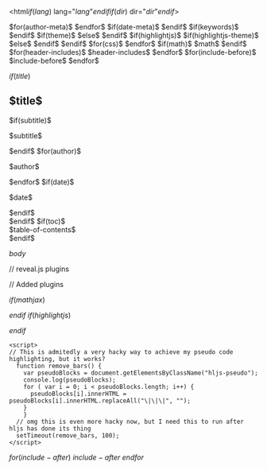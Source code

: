 <!DOCTYPE html>
<html$if(lang)$ lang="$lang$"$endif$$if(dir)$ dir="$dir$"$endif$>
<head>
  <meta charset="utf-8">
  <meta name="generator" content="pandoc">
$for(author-meta)$
  <meta name="author" content="$author-meta$">
$endfor$
$if(date-meta)$
  <meta name="dcterms.date" content="$date-meta$">
$endif$
$if(keywords)$
  <meta name="keywords" content="$for(keywords)$$keywords$$sep$, $endfor$">
$endif$
  <title>$if(title-prefix)$$title-prefix$ – $endif$$pagetitle$</title>
  <meta name="apple-mobile-web-app-capable" content="yes">
  <meta name="apple-mobile-web-app-status-bar-style" content="black-translucent">
  <meta name="viewport" content="width=device-width, initial-scale=1.0, maximum-scale=1.0, user-scalable=no, minimal-ui">
  <link rel="stylesheet" href="$revealjs-url$/dist/reset.css">
  <link rel="stylesheet" href="$revealjs-url$/dist/reveal.css">
  <style>
    $styles.html()$
  </style>
$if(theme)$
  <link rel="stylesheet" href="$revealjs-url$/../css/theme/$theme$.css" id="theme">
$else$
  <link rel="stylesheet" href="$revealjs-url$/dist/theme/black.css" id="theme">
$endif$
$if(highlightjs)$
$if(highlightjs-theme)$
  <link rel="stylesheet" href="$revealjs-url$/../css/highlight/$highlightjs-theme$.css">
$else$
  <link rel="stylesheet" href="$revealjs-url$/plugin/highlight/monokai.css">
$endif$
$endif$
$for(css)$
  <link rel="stylesheet" href="$css$"/>
$endfor$
$if(math)$
  $math$
$endif$
$for(header-includes)$
  $header-includes$
$endfor$
</head>
<body>
$for(include-before)$
$include-before$
$endfor$
  <div class="reveal">
    <div class="slides">

$if(title)$
<section id="$idprefix$title-slide"$for(title-slide-attributes/pairs)$ $it.key$="$it.value$"$endfor$>
  <h1 class="title">$title$</h1>
$if(subtitle)$
  <p class="subtitle">$subtitle$</p>
$endif$
$for(author)$
  <p class="author">$author$</p>
$endfor$
$if(date)$
  <p class="date">$date$</p>
$endif$
</section>
$endif$
$if(toc)$
<section id="$idprefix$TOC">
$table-of-contents$
</section>
$endif$

$body$
    </div>
  </div>

  <script src="$revealjs-url$/dist/reveal.js"></script>

  // reveal.js plugins
  <script src="$revealjs-url$/plugin/notes/notes.js"></script>
  <script src="$revealjs-url$/plugin/search/search.js"></script>
  <script src="$revealjs-url$/plugin/zoom/zoom.js"></script>
  // Added plugins
  <script src="$revealjs-url$/../plugin/chart/Chart.min.js"></script>
  <script src="$revealjs-url$/../plugin/chart/plugin.js"></script>
  <script src="$revealjs-url$/../plugin/chalkboard/plugin.js"></script>
  <script src="$revealjs-url$/../plugin/menu/menu.js"></script>
  <script src="$revealjs-url$/../other_plugins/reveal.js-d3/reveald3.js"></script>
$if(mathjax)$
  <script src="$revealjs-url$/plugin/math/math.js"></script>
$endif$
$if(highlightjs)$
  <script src="$revealjs-url$/plugin/highlight/highlight.js"></script>
  <script src="$revealjs-url$/../js/mypgsql.js"></script>
$endif$

  <script>

      // Full list of configuration options available at:
      // https://revealjs.com/config/
      Reveal.initialize({
		//autoAnimateEasing: 'ease-in',
		//autoAnimateDuration: 1.0,
		//autoAnimateUnmatched: false,
        pdfSeparateFragments: false,
$if(controls)$
        // Display controls in the bottom right corner
        controls: $controls$,
$endif$
$if(controlsTutorial)$
        // Help the user learn the controls by providing hints, for example by
        // bouncing the down arrow when they first encounter a vertical slide
        controlsTutorial: $controlsTutorial$,
$endif$
$if(controlsLayout)$
        // Determines where controls appear, "edges" or "bottom-right"
        controlsLayout: '$controlsLayout$',
$endif$
$if(controlsBackArrows)$
        // Visibility rule for backwards navigation arrows; "faded", "hidden"
        // or "visible"
        controlsBackArrows: '$controlsBackArrows$',
$endif$
$if(progress)$
        // Display a presentation progress bar
        progress: $progress$,
$endif$
$if(slideNumber)$
        // Display the page number of the current slide
        slideNumber: $slideNumber$,
$endif$
$if(hash)$
        // Add the current slide number to the URL hash so that reloading the
        // page/copying the URL will return you to the same slide
        hash: $hash$,
$endif$
        // Push each slide change to the browser history
$if(history)$
        history: $history$,
$else$
        history: true,
$endif$
$if(keyboard)$
        // Enable keyboard shortcuts for navigation
        keyboard: $keyboard$,
$endif$
$if(overview)$
        // Enable the slide overview mode
        overview: $overview$,
$endif$
$if(center)$
        // Vertical centering of slides
        center: $center$,
$endif$
$if(touch)$
        // Enables touch navigation on devices with touch input
        touch: $touch$,
$endif$
$if(loop)$
        // Loop the presentation
        loop: $loop$,
$endif$
$if(rtl)$
        // Change the presentation direction to be RTL
        rtl: $rtl$,
$endif$
$if(navigationMode)$
        // see https://revealjs.com/vertical-slides/#navigation-mode
        navigationMode: '$navigationMode$',
$endif$
$if(shuffle)$
        // Randomizes the order of slides each time the presentation loads
        shuffle: $shuffle$,
$endif$
$if(fragments)$
        // Turns fragments on and off globally
        fragments: $fragments$,
$endif$
$if(fragmentInURL)$
        // Flags whether to include the current fragment in the URL,
        // so that reloading brings you to the same fragment position
        fragmentInURL: $fragmentInURL$,
$endif$
$if(embedded)$
        // Flags if the presentation is running in an embedded mode,
        // i.e. contained within a limited portion of the screen
        embedded: $embedded$,
$endif$
$if(help)$
        // Flags if we should show a help overlay when the questionmark
        // key is pressed
        help: $help$,
$endif$
$if(showNotes)$
        // Flags if speaker notes should be visible to all viewers
        showNotes: $showNotes$,
$endif$
$if(autoPlayMedia)$
        // Global override for autoplaying embedded media (video/audio/iframe)
        // - null: Media will only autoplay if data-autoplay is present
        // - true: All media will autoplay, regardless of individual setting
        // - false: No media will autoplay, regardless of individual setting
        autoPlayMedia: $autoPlayMedia$,
$endif$
$if(preloadIframes)$
        // Global override for preloading lazy-loaded iframes
        // - null: Iframes with data-src AND data-preload will be loaded when within
        //   the viewDistance, iframes with only data-src will be loaded when visible
        // - true: All iframes with data-src will be loaded when within the viewDistance
        // - false: All iframes with data-src will be loaded only when visible
        preloadIframes: $preloadIframes$,
$endif$
$if(autoSlide)$
        // Number of milliseconds between automatically proceeding to the
        // next slide, disabled when set to 0, this value can be overwritten
        // by using a data-autoslide attribute on your slides
        autoSlide: $autoSlide$,
$endif$
$if(autoSlideStoppable)$
        // Stop auto-sliding after user input
        autoSlideStoppable: $autoSlideStoppable$,
$endif$
$if(autoSlideMethod)$
        // Use this method for navigation when auto-sliding
        autoSlideMethod: $autoSlideMethod$,
$endif$
$if(defaultTiming)$
        // Specify the average time in seconds that you think you will spend
        // presenting each slide. This is used to show a pacing timer in the
        // speaker view
        defaultTiming: $defaultTiming$,
$endif$
$if(totalTime)$
        // Specify the total time in seconds that is available to
        // present.  If this is set to a nonzero value, the pacing
        // timer will work out the time available for each slide,
        // instead of using the defaultTiming value
        totalTime: $totalTime$,
$endif$
$if(minimumTimePerSlide)$
        // Specify the minimum amount of time you want to allot to
        // each slide, if using the totalTime calculation method.  If
        // the automated time allocation causes slide pacing to fall
        // below this threshold, then you will see an alert in the
        // speaker notes window
        minimumTimePerSlide: $minimumTimePerSlide$,
$endif$
$if(mouseWheel)$
        // Enable slide navigation via mouse wheel
        mouseWheel: $mouseWheel$,
$endif$
$if(rollingLinks)$
        // Apply a 3D roll to links on hover
        rollingLinks: $rollingLinks$,
$endif$
$if(hideInactiveCursor)$
        // Hide cursor if inactive
        hideInactiveCursor: $hideInactiveCursor$,
$endif$
$if(hideCursorTime)$
        // Time before the cursor is hidden (in ms)
        hideCursorTime: $hideCursorTime$,
$endif$
$if(hideAddressBar)$
        // Hides the address bar on mobile devices
        hideAddressBar: $hideAddressBar$,
$endif$
$if(previewLinks)$
        // Opens links in an iframe preview overlay
        previewLinks: $previewLinks$,
$endif$
$if(transition)$
        // Transition style
        transition: '$transition$', // none/fade/slide/convex/concave/zoom
$endif$
$if(transitionSpeed)$
        // Transition speed
        transitionSpeed: '$transitionSpeed$', // default/fast/slow
$endif$
$if(backgroundTransition)$
        // Transition style for full page slide backgrounds
        backgroundTransition: '$backgroundTransition$', // none/fade/slide/convex/concave/zoom
$endif$
$if(viewDistance)$
        // Number of slides away from the current that are visible
        viewDistance: $viewDistance$,
$endif$
$if(mobileViewDistance)$
        // Number of slides away from the current that are visible on mobile
        // devices. It is advisable to set this to a lower number than
        // viewDistance in order to save resources.
        mobileViewDistance: $mobileViewDistance$,
$endif$
$if(parallaxBackgroundImage)$
        // Parallax background image
        parallaxBackgroundImage: '$parallaxBackgroundImage$', // e.g. "'https://s3.amazonaws.com/hakim-static/reveal-js/reveal-parallax-1.jpg'"
$else$
$if(background-image)$
       // Parallax background image
       parallaxBackgroundImage: '$background-image$', // e.g. "'https://s3.amazonaws.com/hakim-static/reveal-js/reveal-parallax-1.jpg'"
$endif$
$endif$
$if(parallaxBackgroundSize)$
        // Parallax background size
        parallaxBackgroundSize: '$parallaxBackgroundSize$', // CSS syntax, e.g. "2100px 900px"
$endif$
$if(parallaxBackgroundHorizontal)$
        // Amount to move parallax background (horizontal and vertical) on slide change
        // Number, e.g. 100
        parallaxBackgroundHorizontal: $parallaxBackgroundHorizontal$,
$endif$
$if(parallaxBackgroundVertical)$
        parallaxBackgroundVertical: $parallaxBackgroundVertical$,
$endif$
$if(width)$
        // The "normal" size of the presentation, aspect ratio will be preserved
        // when the presentation is scaled to fit different resolutions. Can be
        // specified using percentage units.
        width: $width$,
$endif$
$if(height)$
        height: $height$,
$endif$
$if(margin)$
        // Factor of the display size that should remain empty around the content
        margin: $margin$,
$endif$
$if(minScale)$
        // Bounds for smallest/largest possible scale to apply to content
        minScale: $minScale$,
$endif$
$if(maxScale)$
        maxScale: $maxScale$,
$endif$
$if(zoomKey)$
        // Modifier key used to click-zoom to part of the slide
        zoomKey: '$zoomKey$',
$endif$
$if(display)$
        // The display mode that will be used to show slides
        display: '$display$',
$endif$
$if(mathjax)$
		math: {
		  <!--mathjax: '$mathjaxurl$',-->
		  <!--config: 'tex-mml-chtml',-->
		  <!--tex2jax: {-->
			<!--inlineMath: [['\\(','\\)']],-->
			<!--displayMath: [['\\[','\\]']],-->
			<!--balanceBraces: true,-->
			<!--processEscapes: false,-->
			<!--processRefs: true,-->
			<!--processEnvironments: true,-->
			<!--preview: 'TeX',-->
			<!--skipTags: ['script','noscript','style','textarea','pre','code'],-->
			<!--ignoreClass: 'tex2jax_ignore',-->
			<!--processClass: 'tex2jax_process'-->
		  <!--},-->
		  CommonHTML: {scale: 80},
		},
$endif$
	reveald3: {
			runLastState: true, // true/false, default: true
			onSlideChangedDelay: 200,
			mapPath: false, // true / false / "spefific/path/as/string", default: false
			tryFallbackURL: true, // true/false, default false
			disableCheckFile: false, //default false
		 },
$if(highlightjs)$
          highlight: {
            beforeHighlight: hljs => {
              hljs.registerLanguage("pgsql", function(hljs) {
                console.log(mypgsqldef);
                return mypgsqldef(hljs); 
              });
              console.log(hljs);
              document.querySelectorAll('code').forEach((block) => {
                hljs.highlightElement(block);
            });
            }
          },
$endif$

        // reveal.js plugins
        plugins: [
$if(mathjax)$
		  RevealMath,
$endif$
$if(highlightjs)$
          RevealHighlight,
$endif$
          RevealNotes,
          RevealSearch,
          RevealZoom,
		  RevealChart,
		  RevealChalkboard,
          RevealMenu,
          Reveald3,
        ],
		chalkboard: {
          boardmarkerWidth: 4,
          chalkWidth: 7,
          boardmarkers : [
                  { color: 'rgba(46,52,64,1)',    cursor: 'url(' + path + 'img/boardmarker-black.png), auto'},
                  { color: 'rgba(94,129,172,1)',  cursor: 'url(' + path + 'img/boardmarker-blue.png), auto'},
                  { color: 'rgba(191,97,106,1)',  cursor: 'url(' + path + 'img/boardmarker-red.png), auto'},
                  { color: 'rgba(163,190,140,1)', cursor: 'url(' + path + 'img/boardmarker-green.png), auto'},
                  { color: 'rgba(208,135,112,1)', cursor: 'url(' + path + 'img/boardmarker-orange.png), auto'},
                  { color: 'rgba(180,142,173,1)', cursor: 'url(' + path + 'img/boardmarker-purple.png), auto'},
                  { color: 'rgba(235,203,139,1)', cursor: 'url(' + path + 'img/boardmarker-yellow.png), auto'}
          ],
          chalks: [
                  { color: 'rgba(216,222,223,0.5)',cursor: 'url(' + path + 'img/chalk-white.png), auto'},
                  { color: 'rgba(94,129,172,0.5)', cursor: 'url(' + path + 'img/chalk-blue.png), auto'},
                  { color: 'rgba(191,97,106,0.5)', cursor: 'url(' + path + 'img/chalk-red.png), auto'},
                  { color: 'rgba(163,190,140,0.5)',cursor: 'url(' + path + 'img/chalk-green.png), auto'},
                  { color: 'rgba(208,135,112,0.5)',cursor: 'url(' + path + 'img/chalk-orange.png), auto'},
                  { color: 'rgba(180,142,173,0.5)',cursor: 'url(' + path + 'img/chalk-purple.png), auto'},
                  { color: 'rgba(235,203,139,0.5)',cursor: 'url(' + path + 'img/chalk-yellow.png), auto'}
          ]
		},
		dependencies: [
            // { src: "$revealjs-url$/plugin/title-footer/title-footer.js", async: true, callback: function() { title_footer.initialize({css:"$revealjs-url$/plugin/title-footer/title-footer.css"}); } },
            //{ src: "$revealjs-url$/plugin/d3/reveald3.js" },
		],
      });
    </script>
    <script>
    // This is admitedly a very hacky way to achieve my pseudo code highlighting, but it works?
      function remove_bars() {
        var pseudoBlocks = document.getElementsByClassName("hljs-pseudo");
        console.log(pseudoBlocks);
        for ( var i = 0; i < pseudoBlocks.length; i++) {
          pseudoBlocks[i].innerHTML = pseudoBlocks[i].innerHTML.replaceAll("\|\|\|", "");
        }
        }
      // omg this is even more hacky now, but I need this to run after hljs has done its thing
      setTimeout(remove_bars, 100);
    </script>
  $for(include-after)$
  $include-after$
  $endfor$
  </body>
</html>
